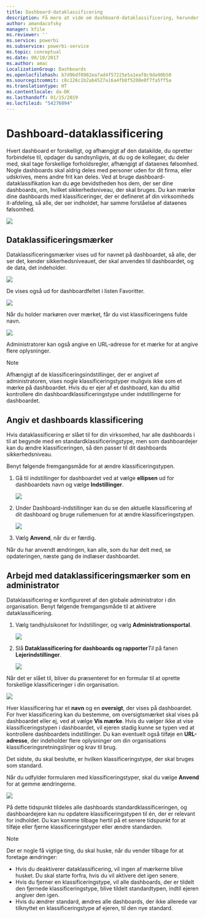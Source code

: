```yaml
---
title: Dashboard-dataklassificering
description: Få mere at vide om dashboard-dataklassificering, herunder hvordan en administrator skal konfigurere det, og hvordan dashboard-ejere kan ændre klassificeringen.
author: amandacofsky
manager: kfile
ms.reviewer: ''
ms.service: powerbi
ms.subservice: powerbi-service
ms.topic: conceptual
ms.date: 08/10/2017
ms.author: amac
LocalizationGroup: Dashboards
ms.openlocfilehash: b7d9bdf0982ea7ad4f57225e5a1eaf8c9da90b50
ms.sourcegitcommit: c8c126c1b2ab4527a16a4fb8f5208e0f7fa5ff5a
ms.translationtype: HT
ms.contentlocale: da-DK
ms.lasthandoff: 01/15/2019
ms.locfileid: "54276094"
---
```

# <a name="dashboard-data-classification"></a>Dashboard-dataklassificering
Hvert dashboard er forskelligt, og afhængigt af den datakilde, du opretter forbindelse til, opdager du sandsynligvis, at du og de kollegaer, du deler med, skal tage forskellige forholdsregler, afhængigt af dataenes følsomhed. Nogle dashboards skal aldrig deles med personer uden for dit firma, eller udskrives, mens andre frit kan deles. Ved at bruge dashboard-dataklassifikation kan du øge bevidstheden hos dem, der ser dine dashboards, om, hvilket sikkerhedsniveau, der skal bruges. Du kan mærke dine dashboards med klassificeringer, der er defineret af din virksomheds it-afdeling, så alle, der ser indholdet, har samme forståelse af dataenes følsomhed.

![](media/service-data-classification/dashboard_tagged_as_hbi.png)

## <a name="data-classification-tags"></a>Dataklassificeringsmærker
Dataklassificeringsmærker vises ud for navnet på dashboardet, så alle, der ser det, kender sikkerhedsniveauet, der skal anvendes til dashboardet, og de data, det indeholder.

![](media/service-data-classification/tag_next_to_title.png)

De vises også ud for dashboardfeltet i listen Favoritter.

![](media/service-data-classification/tag_on_dashboard_tile.png)

Når du holder markøren over mærket, får du vist klassificeringens fulde navn.

![](media/service-data-classification/tag_tooltip.png)

Administratorer kan også angive en URL-adresse for et mærke for at angive flere oplysninger.

> [!NOTE]
> Afhængigt af de klassificeringsindstillinger, der er angivet af administratoren, vises nogle klassificeringstyper muligvis ikke som et mærke på dashboardet. Hvis du er ejer af et dashboard, kan du altid kontrollere din dashboardklassificeringstype under indstillingerne for dashboardet.
> 
> 

## <a name="setting-a-dashboards-classification"></a>Angiv et dashboards klassificering
Hvis dataklassificering er slået til for din virksomhed, har alle dashboards i til at begynde med en standardklassificeringstype, men som dashboardejer kan du ændre klassificeringen, så den passer til dit dashboards sikkerhedsniveau.

Benyt følgende fremgangsmåde for at ændre klassificeringstypen.

1. Gå til indstillinger for dashboardet ved at vælge **ellipsen** ud for dashboardets navn og vælge **Indstillinger**.
   
    ![](media/service-data-classification/dashboard_settings.png)
2. Under Dashboard-indstillinger kan du se den aktuelle klassificering af dit dashboard og bruge rullemenuen for at ændre klassificeringstypen.
   
    ![](media/service-data-classification/classification_setting_dropdown.png)
3. Vælg **Anvend**, når du er færdig.

Når du har anvendt ændringen, kan alle, som du har delt med, se opdateringen, næste gang de indlæser dashboardet.

## <a name="working-with-data-classification-tags-as-an-admin"></a>Arbejd med dataklassificeringsmærker som en administrator
Dataklassificering er konfigureret af den globale administrator i din organisation. Benyt følgende fremgangsmåde til at aktivere dataklassificering.

1. Vælg tandhjulsikonet for Indstillinger, og vælg **Administrationsportal**.
   
    ![](media/service-data-classification/admin_portal_in_settings.png)
2. Slå **Dataklassificering for dashboards og rapporter***Til* på fanen **Lejerindstillinger**.
   
    ![](media/service-data-classification/data_classification_switch_location.png)

Når det er slået til, bliver du præsenteret for en formular til at oprette forskellige klassificeringer i din organisation.

![](media/service-data-classification/blank_classification_form.png)

Hver klassificering har et **navn** og en **oversigt**, der vises på dashboardet. For hver klassificering kan du bestemme, om oversigtsmærket skal vises på dashboardet eller ej, ved at vælge **Vis mærke**. Hvis du vælger ikke at vise klassificeringstypen i dashboardet, vil ejeren stadig kunne se typen ved at kontrollere dashboardets indstillinger. Du kan eventuelt også tilføje en **URL-adresse**, der indeholder flere oplysninger om din organisations klassificeringsretningslinjer og krav til brug.  

Det sidste, du skal beslutte, er hvilken klassificeringstype, der skal bruges som standard.  

Når du udfylder formularen med klassificeringstyper, skal du vælge **Anvend** for at gemme ændringerne.

![](media/service-data-classification/filled_in_classification_form.png)

På dette tidspunkt tildeles alle dashboards standardklassificeringen, og dashboardejere kan nu opdatere klassificeringstypen til én, der er relevant for indholdet. Du kan komme tilbage hertil på et senere tidspunkt for at tilføje eller fjerne klassificeringstyper eller ændre standarden.  

> [!NOTE]
> Der er nogle få vigtige ting, du skal huske, når du vender tilbage for at foretage ændringer:
> 
> * Hvis du deaktiverer dataklassificering, vil ingen af mærkerne blive husket. Du skal starte forfra, hvis du vil aktivere det igen senere.  
> * Hvis du fjerner en klassificeringstype, vil alle dashboards, der er tildelt den fjernede klassificeringstype, blive tildelt standardtypen, indtil ejeren angiver den igen.  
> * Hvis du ændrer standard, ændres alle dashboards, der ikke allerede var tilknyttet en klassificeringstype af ejeren, til den nye standard.
> 
> 

